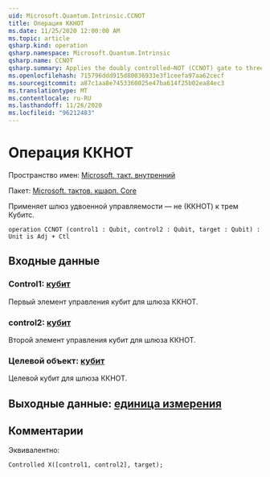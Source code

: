 ```yaml
---
uid: Microsoft.Quantum.Intrinsic.CCNOT
title: Операция ККНОТ
ms.date: 11/25/2020 12:00:00 AM
ms.topic: article
qsharp.kind: operation
qsharp.namespace: Microsoft.Quantum.Intrinsic
qsharp.name: CCNOT
qsharp.summary: Applies the doubly controlled–NOT (CCNOT) gate to three qubits.
ms.openlocfilehash: 715796ddd915d80036933e3f1ceefa97aa62cecf
ms.sourcegitcommit: a87c1aa8e7453360025e47ba614f25b02ea84ec3
ms.translationtype: MT
ms.contentlocale: ru-RU
ms.lasthandoff: 11/26/2020
ms.locfileid: "96212483"
---
```

# <a name="ccnot-operation"></a>Операция ККНОТ

Пространство имен: [Microsoft. такт. внутренний](xref:Microsoft.Quantum.Intrinsic)

Пакет: [Microsoft. тактов. кшарп. Core](https://nuget.org/packages/Microsoft.Quantum.QSharp.Core)


Применяет шлюз удвоенной управляемости — не (ККНОТ) к трем Кубитс.

```qsharp
operation CCNOT (control1 : Qubit, control2 : Qubit, target : Qubit) : Unit is Adj + Ctl
```


## <a name="input"></a>Входные данные

### <a name="control1--qubit"></a>Control1: [кубит](xref:microsoft.quantum.lang-ref.qubit)

Первый элемент управления кубит для шлюза ККНОТ.


### <a name="control2--qubit"></a>control2: [кубит](xref:microsoft.quantum.lang-ref.qubit)

Второй элемент управления кубит для шлюза ККНОТ.


### <a name="target--qubit"></a>Целевой объект: [кубит](xref:microsoft.quantum.lang-ref.qubit)

Целевой кубит для шлюза ККНОТ.



## <a name="output--unit"></a>Выходные данные: [единица измерения](xref:microsoft.quantum.lang-ref.unit)



## <a name="remarks"></a>Комментарии

Эквивалентно:

```qsharp
Controlled X([control1, control2], target);
```